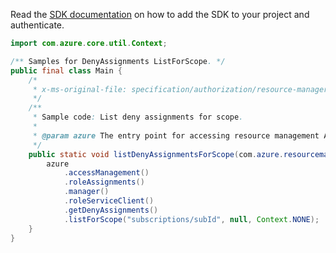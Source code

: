 Read the [SDK documentation](https://github.com/Azure/azure-sdk-for-java/blob/azure-resourcemanager_2.12.0/sdk/resourcemanager/azure-resourcemanager/README.md) on how to add the SDK to your project and authenticate.

```java
import com.azure.core.util.Context;

/** Samples for DenyAssignments ListForScope. */
public final class Main {
    /*
     * x-ms-original-file: specification/authorization/resource-manager/Microsoft.Authorization/preview/2018-07-01-preview/examples/GetDenyAssignmentByScope.json
     */
    /**
     * Sample code: List deny assignments for scope.
     *
     * @param azure The entry point for accessing resource management APIs in Azure.
     */
    public static void listDenyAssignmentsForScope(com.azure.resourcemanager.AzureResourceManager azure) {
        azure
            .accessManagement()
            .roleAssignments()
            .manager()
            .roleServiceClient()
            .getDenyAssignments()
            .listForScope("subscriptions/subId", null, Context.NONE);
    }
}
```
